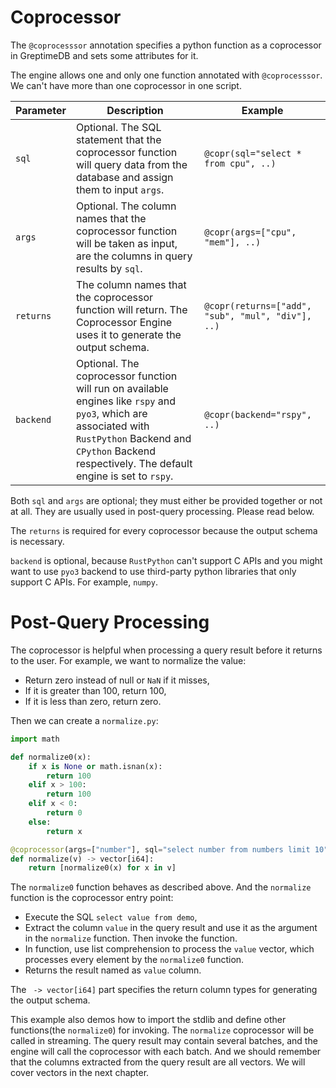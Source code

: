 # Coprocessor

The `@coprocesssor` annotation specifies a python function as a coprocessor in GreptimeDB and sets some attributes for it.

The engine allows one and only one function annotated with `@coprocesssor`. We can't have more than one coprocessor in one script.

| Parameter | Description | Example |
| --- | --- | --- |
| `sql` | Optional. The SQL statement that the coprocessor function will query data from the database and assign them to input `args`. | `@copr(sql="select * from cpu", ..)` |
| `args` | Optional. The column names that the coprocessor function will be taken as input, are the columns in query results by `sql`. | `@copr(args=["cpu", "mem"], ..)` |
| `returns` | The column names that the coprocessor function will return. The Coprocessor Engine uses it to generate the output schema. | `@copr(returns=["add", "sub", "mul", "div"], ..)` |
| `backend` | Optional. The coprocessor function will run on available engines like `rspy` and `pyo3`, which are associated with `RustPython` Backend and `CPython` Backend respectively. The default engine is set to `rspy`.  | `@copr(backend="rspy", ..)` |

Both `sql` and `args` are optional; they must either be provided together or not at all. They are usually used in post-query processing. Please read below.

The `returns` is required for every coprocessor because the output schema is necessary. 

`backend` is optional, because `RustPython` can't support C APIs and you might want to use `pyo3` backend to use third-party python libraries that only support C APIs. For example, `numpy`.

# Post-Query Processing
The coprocessor is helpful when processing a query result before it returns to the user.
For example, we want to normalize the value:
* Return zero instead of null or `NaN` if it misses,
* If it is greater than 100, return 100,
* If it is less than zero, return zero.

Then we can create a `normalize.py`:
```python
import math

def normalize0(x):
    if x is None or math.isnan(x):
        return 100
    elif x > 100:
        return 100
    elif x < 0:
        return 0
    else:
        return x

@coprocessor(args=["number"], sql="select number from numbers limit 10", returns=["value"])
def normalize(v) -> vector[i64]:
    return [normalize0(x) for x in v]
```

The `normalize0` function behaves as described above. And the `normalize` function is the coprocessor entry point:
* Execute the SQL `select value from demo`,
* Extract the column `value` in the query result and use it as the argument in the `normalize` function. Then invoke the function.
* In function, use list comprehension to process the `value` vector, which processes every element by the `normalize0` function.
* Returns the result named as `value` column.

The ` -> vector[i64]` part specifies the return column types for generating the output schema.

This example also demos how to import the stdlib and define other functions(the `normalize0`) for invoking.
The `normalize` coprocessor will be called in streaming. The query result may contain several batches, and the engine will call the coprocessor with each batch.
And we should remember that the columns extracted from the query result are all vectors. We will cover vectors in the next chapter.


